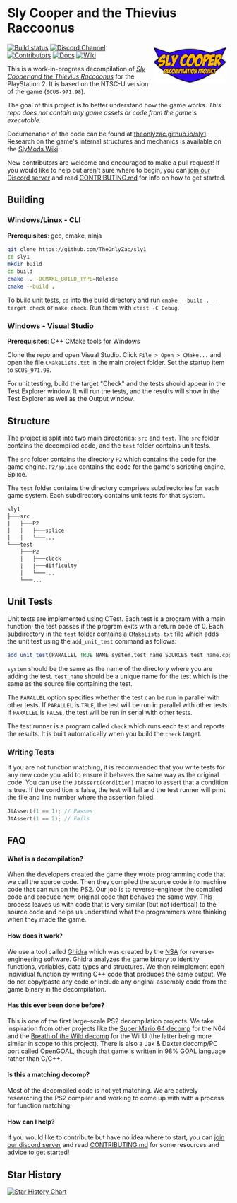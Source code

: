# Sly Cooper and the Thievius Raccoonus
<img src="logo.png" style="margin:7px" align="right" width="33%">

<!-- shields.io badges -->
[![Build status][build-badge]][build-url] <!--[![AppVeyor tests][tests-badge]][tests-url]--> [![Discord Channel][discord-badge]][discord-url] [![Contributors][contributors-badge]][contributors-url] [![Docs][docs-badge]][docs-url] [![Wiki][wiki-badge]][wiki-url]

<!-- Build status badge -->
[build-url]: https://ci.appveyor.com/project/TheOnlyZac/sly1/branch/main
[build-badge]: https://ci.appveyor.com/api/projects/status/800esepa77ctpv5p/branch/main?svg=true

<!-- Test status badge -->
[tests-url]: https://ci.appveyor.com/project/TheOnlyZac/sly1/branch/main/tests
[tests-badge]: https://img.shields.io/appveyor/tests/theonlyzac/sly1/main

<!-- Contributors badge -->
[contributors-url]: https://github.com/theonlyzac/sly1/graphs/contributors
[contributors-badge]: https://img.shields.io/github/contributors/theonlyzac/sly1?color=%23db6d28

<!-- Discord badge -->
[discord-url]: https://discord.gg/2GSXcEzPJA
[discord-badge]: https://img.shields.io/discord/439454661100175380?color=%235865F2&logo=discord&logoColor=%23FFFFFF

<!-- Docs badge -->
[docs-url]: https://theonlyzac.github.io/sly1
[docs-badge]: https://img.shields.io/badge/docs-doxygen-2C4AA8

<!-- Wiki badge -->
[wiki-url]: https://slymods.info
[wiki-badge]: https://img.shields.io/badge/wiki-slymods.info-2C4AA8

This is a work-in-progress decompilation of [*Sly Cooper and the Thievius Raccoonus*](https://en.wikipedia.org/wiki/Sly_Cooper_and_the_Thievius_Raccoonus) for the PlayStation 2. It is based on the NTSC-U version of the game (`SCUS-971.98`).

The goal of this project is to better understand how the game works. *This repo does not contain any game assets or code from the game's executable.*

Documenation of the code can be found at [theonlyzac.github.io/sly1](https://theonlyzac.github.io/sly1). Research on the game's internal structures and mechanics is available on the [SlyMods Wiki][wiki-url].

New contributors are welcome and encouraged to make a pull request! If you would like to help but aren't sure where to begin, you can [join our Discord server][discord-url] and read [CONTRIBUTING.md](/CONTRIBUTING.MD) for info on how to get started.


## Building

### Windows/Linux - CLI

**Prerequisites**: gcc, cmake, ninja

```bash
git clone https://github.com/TheOnlyZac/sly1
cd sly1
mkdir build
cd build
cmake .. -DCMAKE_BUILD_TYPE=Release
cmake --build .
```

To build unit tests, `cd` into the build directory and run `cmake --build . --target check` or `make check`. Run them with `ctest -C Debug`.

### Windows - Visual Studio

**Prerequisites**: C++ CMake tools for Windows

Clone the repo and open Visual Studio. Click `File > Open > CMake...` and open the file `CMakeLists.txt` in the main project folder. Set the startup item to `SCUS_971.98`.

For unit testing, build the target "Check" and the tests should appear in the Test Explorer window. It will run the tests, and the results will show in the Test Explorer as well as the Output window.


## Structure

The project is split into two main directories: `src` and `test`. The `src` folder contains the decompiled code, and the `test` folder contains unit tests.

The `src` folder contains the directory `P2` which contains the code for the game engine. `P2/splice` contains the code for the game's scripting engine, Splice.

The `test` folder contains the directory comprises subdirectories for each game system. Each subdirectory contains unit tests for that system.

```
sly1
├───src
│   ├───P2
│   │   ├───splice
│   │   └───...
└───test
    ├───P2
    │   ├───clock
    |   |───difficulty
    │   └───...
    └───...
```

## Unit Tests

Unit tests are implemented using CTest. Each test is a program with a main function; the test passes if the program exits with a return code of 0. Each subdirectory in the `test` folder contains a `CMakeLists.txt` file which adds the unit test using the `add_unit_test` command as follows:

```cmake
add_unit_test(PARALLEL TRUE NAME system.test_name SOURCES test_name.cpp LIBS ${P2_LIB_TARGET})
```

`system` should be the same as the name of the directory where you are adding the test. `test_name` should be a unique name for the test which is the same as the source file containing the test.

The `PARALLEL` option specifies whether the test can be run in parallel with other tests. If `PARALLEL` is `TRUE`, the test will be run in parallel with other tests. If `PARALLEL` is `FALSE`, the test will be run in serial with other tests.

The test runner is a program called `check` which runs each test and reports the results. It is built automatically when you build the `check` target.

### Writing Tests

If you are not function matching, it is recommended that you write tests for any new code you add to ensure it behaves the same way as the original code. You can use the `JtAssert(condition)` macro to assert that a condition is true. If the condition is false, the test will fail and the test runner will print the file and line number where the assertion failed.

```cpp
JtAssert(1 == 1); // Passes
JtAssert(1 == 2); // Fails
```


## FAQ

#### What is a decompilation?

When the developers created the game they wrote programming code that we call the source code. Then they compiled the source code into machine code that can run on the PS2. Our job is to reverse-engineer the compiled code and produce new, original code that behaves the same way. This process leaves us with code that is very similar (but not identical) to the source code and helps us understand what the programmers were thinking when they made the game.

#### How does it work?

We use a tool called [Ghidra](https://ghidra-sre.org/) which was created by the [NSA](https://www.nsa.gov/) for reverse-engineering software. Ghidra analyzes the game binary to identity functions, variables, data types and structures. We then reimplement each individual function by writing C++ code that produces the same output. We do not copy/paste any code or include any original assembly code from the game binary in the decompilation.

#### Has this ever been done before?

This is one of the first large-scale PS2 decompilation projects. We take inspiration from other projects like the [Super Mario 64 decomp](https://github.com/n64decomp/sm64) for the N64 and the [Breath of the Wild decomp](https://github.com/zeldaret/botw) for the Wii U (the latter being more similar in scope to this project). There is also a Jak & Daxter decomp/PC port called [OpenGOAL](https://github.com/open-goal/jak-project), though that game is written in 98% GOAL language rather than C/C++.

#### Is this a matching decomp?

Most of the decompiled code is not yet matching. We are actively researching the PS2 compiler and working to come up with with a process for function matching.

#### How can I help?

If you would like to contribute but have no idea where to start, you can [join our discord server](https://discord.gg/gh5xwfj) and read [CONTRIBUTING.md](/CONTRIBUTING.MD) for some resources and advice to get started!

## Star History

<a href="https://star-history.com/#theonlyzac/sly1&Date">
  <picture>
    <source media="(prefers-color-scheme: dark)" srcset="https://api.star-history.com/svg?repos=theonlyzac/sly1&type=Date&theme=dark" />
    <source media="(prefers-color-scheme: light)" srcset="https://api.star-history.com/svg?repos=theonlyzac/sly1&type=Date" />
    <img alt="Star History Chart" src="https://api.star-history.com/svg?repos=theonlyzac/sly1&type=Date" />
  </picture>
</a>
